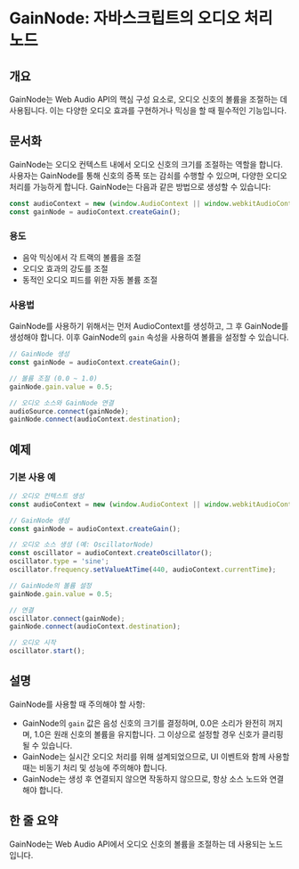 <!--
Meta Description: # GainNode: 자바스크립트의 오디오 처리 노드 ## 개요 GainNode는 Web Audio API의 핵심 구성 요소로, 오디오 신호의 볼륨을 조절하는 데 사용됩니다. 이는 다양한 오디오 효과를 구현하거나 믹싱을 할 때 필수적인 기능입니다. ## 문서화 Gain...
Meta Keywords: 오디오, gainnode, audiocontext, gainnode는, 신호의
-->

# GainNode: 자바스크립트의 오디오 처리 노드

## 개요
GainNode는 Web Audio API의 핵심 구성 요소로, 오디오 신호의 볼륨을 조절하는 데 사용됩니다. 이는 다양한 오디오 효과를 구현하거나 믹싱을 할 때 필수적인 기능입니다.

## 문서화
GainNode는 오디오 컨텍스트 내에서 오디오 신호의 크기를 조절하는 역할을 합니다. 사용자는 GainNode를 통해 신호의 증폭 또는 감쇠를 수행할 수 있으며, 다양한 오디오 처리를 가능하게 합니다. GainNode는 다음과 같은 방법으로 생성할 수 있습니다:

```javascript
const audioContext = new (window.AudioContext || window.webkitAudioContext)();
const gainNode = audioContext.createGain();
```

### 용도
- 음악 믹싱에서 각 트랙의 볼륨을 조절
- 오디오 효과의 강도를 조절
- 동적인 오디오 피드를 위한 자동 볼륨 조절

### 사용법
GainNode를 사용하기 위해서는 먼저 AudioContext를 생성하고, 그 후 GainNode를 생성해야 합니다. 이후 GainNode의 `gain` 속성을 사용하여 볼륨을 설정할 수 있습니다.

```javascript
// GainNode 생성
const gainNode = audioContext.createGain();

// 볼륨 조절 (0.0 ~ 1.0)
gainNode.gain.value = 0.5;

// 오디오 소스와 GainNode 연결
audioSource.connect(gainNode);
gainNode.connect(audioContext.destination);
```

## 예제
### 기본 사용 예
```javascript
// 오디오 컨텍스트 생성
const audioContext = new (window.AudioContext || window.webkitAudioContext)();

// GainNode 생성
const gainNode = audioContext.createGain();

// 오디오 소스 생성 (예: OscillatorNode)
const oscillator = audioContext.createOscillator();
oscillator.type = 'sine';
oscillator.frequency.setValueAtTime(440, audioContext.currentTime);

// GainNode의 볼륨 설정
gainNode.gain.value = 0.5;

// 연결
oscillator.connect(gainNode);
gainNode.connect(audioContext.destination);

// 오디오 시작
oscillator.start();
```

## 설명
GainNode를 사용할 때 주의해야 할 사항:
- GainNode의 `gain` 값은 음성 신호의 크기를 결정하며, 0.0은 소리가 완전히 꺼지며, 1.0은 원래 신호의 볼륨을 유지합니다. 그 이상으로 설정할 경우 신호가 클리핑될 수 있습니다.
- GainNode는 실시간 오디오 처리를 위해 설계되었으므로, UI 이벤트와 함께 사용할 때는 비동기 처리 및 성능에 주의해야 합니다.
- GainNode는 생성 후 연결되지 않으면 작동하지 않으므로, 항상 소스 노드와 연결해야 합니다.

## 한 줄 요약
GainNode는 Web Audio API에서 오디오 신호의 볼륨을 조절하는 데 사용되는 노드입니다.